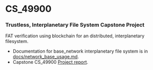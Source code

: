 # CS_49900
### Trustless, Interplanetary File System Capstone Project
FAT verification using blockchain for an distributed, interplanetary filesystem. 
- Documentation for base_network interplanetary file system is in [docs/network_base_usage.md](docs/network_base_usage.md).
- Capstone CS_49900 [Project report](Project_Report.pdf).
